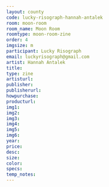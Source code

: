 ```yaml
---
layout: county 
code: lucky-risograph-hannah-antalek
room: moon-room
room_name: Moon Room
roomtype: moon-room-zine
order: 4
imgsize: m
participant: Lucky Risograph
email: luckyrisograph@gmail.com
artist: Hannah Antalek
title: 
type: zine
artisturl: 
publisher: 
publisherurl: 
howpurchase: 
producturl: 
img1: 
img2: 
img3: 
img4: 
img5: 
img6: 
year: 
price: 
desc: 
size: 
color: 
specs: 
temp_notes: 
---
```

